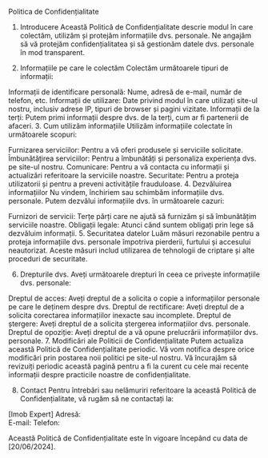 Politica de Confidențialitate
1. Introducere
Această Politică de Confidențialitate descrie modul în care colectăm, utilizăm și protejăm informațiile dvs. personale. Ne angajăm să vă protejăm confidențialitatea și să gestionăm datele dvs. personale în mod transparent.

2. Informațiile pe care le colectăm
Colectăm următoarele tipuri de informații:

Informații de identificare personală: Nume, adresă de e-mail, număr de telefon, etc.
Informații de utilizare: Date privind modul în care utilizați site-ul nostru, inclusiv adrese IP, tipuri de browser și pagini vizitate.
Informații de la terți: Putem primi informații despre dvs. de la terți, cum ar fi partenerii de afaceri.
3. Cum utilizăm informațiile
Utilizăm informațiile colectate în următoarele scopuri:

Furnizarea serviciilor: Pentru a vă oferi produsele și serviciile solicitate.
Îmbunătățirea serviciilor: Pentru a îmbunătăți și personaliza experiența dvs. pe site-ul nostru.
Comunicare: Pentru a vă contacta cu informații și actualizări referitoare la serviciile noastre.
Securitate: Pentru a proteja utilizatorii și pentru a preveni activitățile frauduloase.
4. Dezvăluirea informațiilor
Nu vindem, închiriem sau schimbăm informațiile dvs. personale. Putem dezvălui informațiile dvs. în următoarele cazuri:

Furnizori de servicii: Terțe părți care ne ajută să furnizăm și să îmbunătățim serviciile noastre.
Obligații legale: Atunci când suntem obligați prin lege să dezvăluim informații.
5. Securitatea datelor
Luăm măsuri rezonabile pentru a proteja informațiile dvs. personale împotriva pierderii, furtului și accesului neautorizat. Aceste măsuri includ utilizarea de tehnologii de criptare și alte proceduri de securitate.

6. Drepturile dvs.
Aveți următoarele drepturi în ceea ce privește informațiile dvs. personale:

Dreptul de acces: Aveți dreptul de a solicita o copie a informațiilor personale pe care le deținem despre dvs.
Dreptul de rectificare: Aveți dreptul de a solicita corectarea informațiilor inexacte sau incomplete.
Dreptul de ștergere: Aveți dreptul de a solicita ștergerea informațiilor dvs. personale.
Dreptul de opoziție: Aveți dreptul de a vă opune prelucrării informațiilor dvs. personale.
7. Modificări ale Politicii de Confidențialitate
Putem actualiza această Politică de Confidențialitate periodic. Vă vom notifica despre orice modificări prin postarea noii politici pe site-ul nostru. Vă încurajăm să revizuiți periodic această pagină pentru a fi la curent cu cele mai recente informații despre practicile noastre de confidențialitate.

8. Contact
Pentru întrebări sau nelămuriri referitoare la această Politică de Confidențialitate, vă rugăm să ne contactați la:

[Imob Expert]
Adresă:  
E-mail:
Telefon:

Această Politică de Confidențialitate este în vigoare începând cu data de [20/06/2024].
